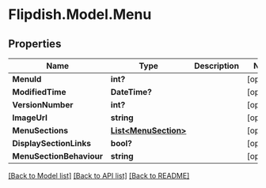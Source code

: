 # Flipdish.Model.Menu
## Properties

Name | Type | Description | Notes
------------ | ------------- | ------------- | -------------
**MenuId** | **int?** |  | [optional] 
**ModifiedTime** | **DateTime?** |  | [optional] 
**VersionNumber** | **int?** |  | [optional] 
**ImageUrl** | **string** |  | [optional] 
**MenuSections** | [**List&lt;MenuSection&gt;**](MenuSection.md) |  | [optional] 
**DisplaySectionLinks** | **bool?** |  | [optional] 
**MenuSectionBehaviour** | **string** |  | [optional] 

[[Back to Model list]](../README.md#documentation-for-models) [[Back to API list]](../README.md#documentation-for-api-endpoints) [[Back to README]](../README.md)

